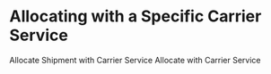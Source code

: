 # Allocating with a Specific Carrier Service

Allocate Shipment with Carrier Service
Allocate with Carrier Service

<script src="../../scripts/requesttabs.js"></script>
<script src="../../scripts/responsetabs.js"></script>
<script src="../../scripts/copy.js"></script>